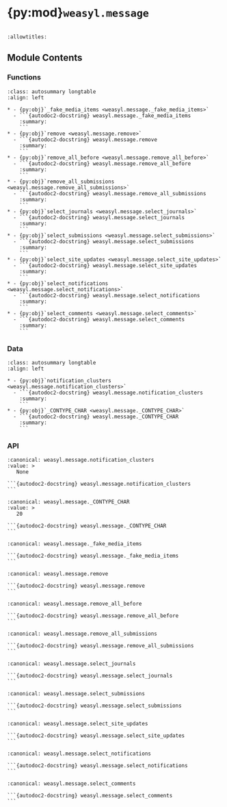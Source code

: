 # {py:mod}`weasyl.message`

```{py:module} weasyl.message
```

```{autodoc2-docstring} weasyl.message
:allowtitles:
```

## Module Contents

### Functions

````{list-table}
:class: autosummary longtable
:align: left

* - {py:obj}`_fake_media_items <weasyl.message._fake_media_items>`
  - ```{autodoc2-docstring} weasyl.message._fake_media_items
    :summary:
    ```
* - {py:obj}`remove <weasyl.message.remove>`
  - ```{autodoc2-docstring} weasyl.message.remove
    :summary:
    ```
* - {py:obj}`remove_all_before <weasyl.message.remove_all_before>`
  - ```{autodoc2-docstring} weasyl.message.remove_all_before
    :summary:
    ```
* - {py:obj}`remove_all_submissions <weasyl.message.remove_all_submissions>`
  - ```{autodoc2-docstring} weasyl.message.remove_all_submissions
    :summary:
    ```
* - {py:obj}`select_journals <weasyl.message.select_journals>`
  - ```{autodoc2-docstring} weasyl.message.select_journals
    :summary:
    ```
* - {py:obj}`select_submissions <weasyl.message.select_submissions>`
  - ```{autodoc2-docstring} weasyl.message.select_submissions
    :summary:
    ```
* - {py:obj}`select_site_updates <weasyl.message.select_site_updates>`
  - ```{autodoc2-docstring} weasyl.message.select_site_updates
    :summary:
    ```
* - {py:obj}`select_notifications <weasyl.message.select_notifications>`
  - ```{autodoc2-docstring} weasyl.message.select_notifications
    :summary:
    ```
* - {py:obj}`select_comments <weasyl.message.select_comments>`
  - ```{autodoc2-docstring} weasyl.message.select_comments
    :summary:
    ```
````

### Data

````{list-table}
:class: autosummary longtable
:align: left

* - {py:obj}`notification_clusters <weasyl.message.notification_clusters>`
  - ```{autodoc2-docstring} weasyl.message.notification_clusters
    :summary:
    ```
* - {py:obj}`_CONTYPE_CHAR <weasyl.message._CONTYPE_CHAR>`
  - ```{autodoc2-docstring} weasyl.message._CONTYPE_CHAR
    :summary:
    ```
````

### API

````{py:data} notification_clusters
:canonical: weasyl.message.notification_clusters
:value: >
   None

```{autodoc2-docstring} weasyl.message.notification_clusters
```

````

````{py:data} _CONTYPE_CHAR
:canonical: weasyl.message._CONTYPE_CHAR
:value: >
   20

```{autodoc2-docstring} weasyl.message._CONTYPE_CHAR
```

````

````{py:function} _fake_media_items(i)
:canonical: weasyl.message._fake_media_items

```{autodoc2-docstring} weasyl.message._fake_media_items
```
````

````{py:function} remove(userid, messages)
:canonical: weasyl.message.remove

```{autodoc2-docstring} weasyl.message.remove
```
````

````{py:function} remove_all_before(userid, before)
:canonical: weasyl.message.remove_all_before

```{autodoc2-docstring} weasyl.message.remove_all_before
```
````

````{py:function} remove_all_submissions(userid, only_before)
:canonical: weasyl.message.remove_all_submissions

```{autodoc2-docstring} weasyl.message.remove_all_submissions
```
````

````{py:function} select_journals(userid)
:canonical: weasyl.message.select_journals

```{autodoc2-docstring} weasyl.message.select_journals
```
````

````{py:function} select_submissions(userid, limit, include_tags, backtime=None, nexttime=None)
:canonical: weasyl.message.select_submissions

```{autodoc2-docstring} weasyl.message.select_submissions
```
````

````{py:function} select_site_updates(userid)
:canonical: weasyl.message.select_site_updates

```{autodoc2-docstring} weasyl.message.select_site_updates
```
````

````{py:function} select_notifications(userid)
:canonical: weasyl.message.select_notifications

```{autodoc2-docstring} weasyl.message.select_notifications
```
````

````{py:function} select_comments(userid)
:canonical: weasyl.message.select_comments

```{autodoc2-docstring} weasyl.message.select_comments
```
````
